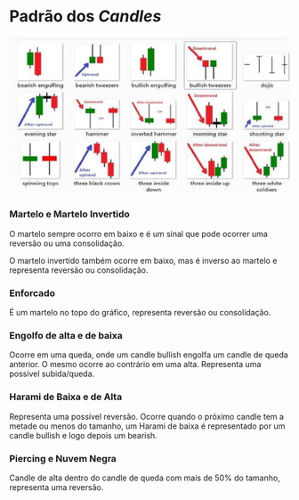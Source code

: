# Padrão dos *Candles*

![Padrão dos candles](https://raw.githubusercontent.com/danilomartinelli/notebook/master/static/maxresdefault.jpg)
### Martelo e Martelo Invertido
O martelo sempre ocorro em baixo e é um sinal que pode ocorrer uma reversão ou uma consolidação.

O martelo invertido também ocorre em baixo, mas é inverso ao martelo e representa reversão ou consolidação.

### Enforcado
É um martelo no topo do gráfico, representa reversão ou consolidação.

### Engolfo de alta e de baixa
Ocorre em uma queda, onde um candle bullish engolfa um candle de queda anterior. O mesmo ocorre ao contrário em uma alta. Representa uma possível subida/queda.

### Harami de Baixa e de Alta
Representa uma possível reversão. Ocorre quando o próximo candle tem a metade ou menos do tamanho, um Harami de baixa é representado por um candle bullish e logo depois um bearish.

### Piercing e Nuvem Negra
Candle de alta dentro do candle de queda com mais de 50% do tamanho, representa uma reversão.
<!--stackedit_data:
eyJoaXN0b3J5IjpbLTk5MTYzMjE5OCw5MzM3NTQzNjcsNDU3NT
A0MzUwLDk1ODEyNzM5NiwxMjY0MDUwNDQ0LDkxMzk3MTM4OSwx
MzI3MDA3NDgzLDY4MjM4NTc1N119
-->